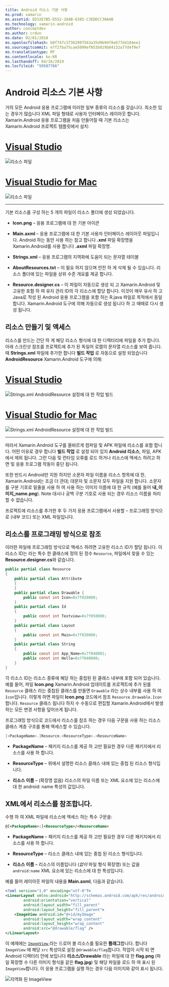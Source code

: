 ```yaml
---
title: Android 리소스 기본 사항
ms.prod: xamarin
ms.assetid: ED32E7B5-D552-284B-6385-C3EDDCC30A4B
ms.technology: xamarin-android
author: conceptdev
ms.author: crdun
ms.date: 02/01/2018
ms.openlocfilehash: b0f747c37362997563a35d9b94f8e677d4104ee1
ms.sourcegitcommit: e7f27ba75cae5099ef053b819b84132a77d4f9e7
ms.translationtype: MT
ms.contentlocale: ko-KR
ms.lasthandoff: 04/16/2019
ms.locfileid: "59587766"
---
```

# <a name="android-resource-basics"></a>Android 리소스 기본 사항

거의 모든 Android 응용 프로그램에 이러한 일부 종류의 리소스를 갖습니다. 최소한 있는 경우가 많습니다 XML 파일 형태로 사용자 인터페이스 레이아웃 합니다. Xamarin.Android 응용 프로그램을 처음 만들어질 때 기본 리소스는 Xamarin.Android 프로젝트 템플릿에서 설치:

# <a name="visual-studiotabwindows"></a>[Visual Studio](#tab/windows)

![리소스 파일](android-resource-basics-images/01-resource-files-vs.png)
 
# <a name="visual-studio-for-mactabmacos"></a>[Visual Studio for Mac](#tab/macos)

![리소스 파일](android-resource-basics-images/01-resource-files-xs.png)
 
-----

기본 리소스를 구성 하는 5 개의 파일이 리소스 폴더에 생성 되었습니다.

-  **Icon.png** &ndash; 응용 프로그램에 대 한 기본 아이콘

-  **Main.axml** &ndash; 응용 프로그램에 대 한 기본 사용자 인터페이스 레이아웃 파일입니다. Android 하는 동안 사용 하는 참고 합니다 **.xml** 파일 확장명을 Xamarin.Android를 사용 합니다 **.axml** 파일 확장명.

-  **Strings.xml** &ndash; 응용 프로그램의 지역화에 도움이 되는 문자열 테이블

-  **AboutResources.txt** &ndash; 이 필요 하지 않으며 안전 하 게 삭제 될 수 있습니다. 리소스 폴더에 있는 파일을 상위 수준 개요를 제공 합니다.

-  **Resource.designer.cs** &ndash; 이 파일이 자동으로 생성 되 고 Xamarin.Android 및 고유한 포함 하 여 유지 관리 ID의 각 리소스에 할당 합니다. 이것이 매우 유사 하 고 Java로 작성 된 Android 응용 프로그램을 포함 하는 R.java 파일로 목적에서 동일 합니다. Xamarin.Android 도구에 의해 자동으로 생성 됩니다 하 고 때때로 다시 생성 됩니다.


## <a name="creating-and-accessing-resources"></a>리소스 만들기 및 액세스

리소스를 만드는 간단 하 게 해당 리소스 형식에 대 한 디렉터리에 파일을 추가 합니다. 아래 스크린샷 참조를 프로젝트에 추가 된 독일어 로캘의 문자열 리소스를 보여 줍니다. 때 **Strings.xml** 파일에 추가한 합니다 **빌드 작업** 로 자동으로 설정 되었습니다 **AndroidResource** Xamarin.Android 도구에 의해:

# <a name="visual-studiotabwindows"></a>[Visual Studio](#tab/windows)

![Strings.xml AndroidResource 설정에 대 한 작업 빌드](android-resource-basics-images/02-build-action-vs.png)
 
# <a name="visual-studio-for-mactabmacos"></a>[Visual Studio for Mac](#tab/macos)

![Strings.xml AndroidResource 설정에 대 한 작업 빌드](android-resource-basics-images/02-build-action-xs.png)
 
-----
 

따라서 Xamarin.Android 도구를 올바르게 컴파일 및 APK 파일에 리소스를 포함 합니다. 어떤 이유로 경우 합니다 **빌드 작업** 로 설정 되어 있지 **Android 리소스**, 파일, APK에서 제외 됩니다. 그런 다음 및 런타임 오류를 로드 하거나 리소스에 액세스 하려고 하면 및 응용 프로그램 작동이 중단 됩니다.

또한 반드시 Android만 지원 하지만 소문자 파일 이름을 리소스 항목에 대 한, Xamarin.Android는 조금 더 관대; 대문자 및 소문자 모두 파일을 지원 합니다. 소문자를 구분 기호로 밑줄을 사용 하 여 사용 하는 이미지 이름에 대 한 규칙 (예를 들어 **내\_이미지\_name.png**). Note 대시나 공백 구분 기호로 사용 되는 경우 리소스 이름을 처리할 수 없습니다.

프로젝트에 리소스를 추가한 후 두 가지 응용 프로그램에서 사용할 &ndash; 프로그래밍 방식으로 (내부 코드) 또는 XML 파일입니다.


## <a name="referencing-resources-programmatically"></a>리소스를 프로그래밍 방식으로 참조

이러한 파일에 프로그래밍 방식으로 액세스 하려면 고유한 리소스 ID가 할당 됩니다. 이 리소스 ID는 라는 특수 한 클래스에 정의 된 정수 `Resource`, 파일에서 찾을 수 있는 **Resource.designer.cs**와 같습니다.

```csharp
public partial class Resource
{
    public partial class Attribute
    {
    }
    public partial class Drawable {
        public const int Icon=0x7f020000;
    }
    public partial class Id
    {
        public const int Textview=0x7f050000;
    }
    public partial class Layout
    {
        public const int Main=0x7f030000;
    }
    public partial class String
    {
        public const int App_Name=0x7f040001;
        public const int Hello=0x7f040000;
    }
}
```

각 리소스 ID는 리소스 종류에 해당 하는 중첩된 된 클래스 내부에 포함 되어 있습니다. 예를 들어, 파일 **Icon.png** Xamarin.Android 업데이트를 프로젝트에 추가 된를 `Resource` 클래스 라는 중첩된 클래스를 만들면 `Drawable` 라는 상수 내부를 사용 하 여 `Icon`입니다.
이렇게 하면 파일이 **Icon.png** 코드에서 참조 `Resource.Drawable.Icon`합니다. `Resource` 클래스 됩니다 하지 수 수동으로 편집할 Xamarin.Android에서 발생 하는 모든 변경 사항을 덮어쓰게 됩니다.

프로그래밍 방식으로 코드에서 리소스를 참조 하는 경우 다음 구문을 사용 하는 리소스 클래스 계층 구조를 통해 액세스할 수 있습니다.

```csharp
[<PackageName>.]Resource.<ResourceType>.<ResourceName>
```

-  **PackageName** &ndash; 패키지 리소스를 제공 하 고만 필요한 경우 다른 패키지에서 리소스를 사용 하 합니다.

-  **ResourceType** &ndash; 위에서 설명한 리소스 클래스 내에 있는 중첩 된 리소스 형식입니다.

-  **리소스 이름** &ndash; (확장명 없음) 리소스의 파일 이름 또는 XML 요소에 있는 리소스에 대 한 android: name 특성의 값입니다.


## <a name="referencing-resources-from-xml"></a>XML에서 리소스를 참조합니다.

수행 하 여 XML 파일에 리소스에 액세스 하는 특수 구문을:

```xml
@[<PackageName>:]<ResourceType>/<ResourceName>
```

-  **PackageName** &ndash; 패키지 리소스를 제공 하 고만 필요한 경우 다른 패키지에서 리소스를 사용 하 합니다.

-  **ResourceType** &ndash; 리소스 클래스 내에 있는 중첩 된 리소스 형식입니다.

-  **리소스 이름** &ndash; 리소스의 이름입니다 (*없이* 파일 형식 확장명) 또는 값을 `android:name` XML 요소에 있는 리소스에 대 한 특성입니다.

예를 들어 레이아웃 파일의 내용을 **Main.axml**, 다음과 같습니다.

```xml
<?xml version="1.0" encoding="utf-8"?>
<LinearLayout xmlns:android="http://schemas.android.com/apk/res/android"
        android:orientation="vertical"
        android:layout_width="fill_parent"
        android:layout_height="fill_parent">
    <ImageView android:id="@+id/myImage"
        android:layout_width="wrap_content"
        android:layout_height="wrap_content"
        android:src="@drawable/flag" />
</LinearLayout>
```

이 예제에는 [ `ImageView` ](https://github.com/xamarin/recipes/tree/master/Recipes/android/controls/imageview) 라는 드로어 블 리소스를 필요한 **플래그**합니다. 합니다 `ImageView` 에 해당 `src` 특성이로 설정 `@drawable/flag`합니다. 작업이 시작 되 면 Android 디렉터리 안에 보입니다 **리소스/Drawable** 라는 파일에 대 한 **flag.png** (파일 확장명 수 다른 이미지 형식을 같은 **flag.jpg**) 및 해당 파일을 로드 하 여 표시 된 `ImageView`합니다.
이 응용 프로그램을 실행 하는 경우 다음 이미지와 같이 표시 됩니다.

![지역화 된 ImageView](android-resource-basics-images/03-localized-screenshot.png)
